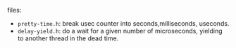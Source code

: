 files:
  - `pretty-time.h`: break usec counter into seconds,milliseconds, useconds.
  - `delay-yield.h`: do a wait for a given number of microseconds, yielding
    to another thread in the dead time.
